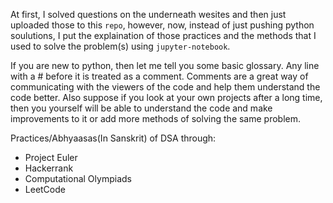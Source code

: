 At first, I solved questions on the underneath wesites and then just uploaded those to this `repo`, however, now, instead of just pushing python soulutions, I put the explaination of those practices and the methods that I used to solve the problem(s) using `jupyter-notebook`.

If you are new to python, then let me tell you some basic glossary. Any line with a # before it is treated as a comment. Comments are a great way of communicating with the viewers of the code and help them understand the code better. Also suppose if you look at your own projects after a long time, then you yourself will be able to understand the code and make improvements to it or add more methods of solving the same problem.

Practices/Abhyaasas(In Sanskrit) of DSA through:
* Project Euler
* Hackerrank
* Computational Olympiads
* LeetCode
